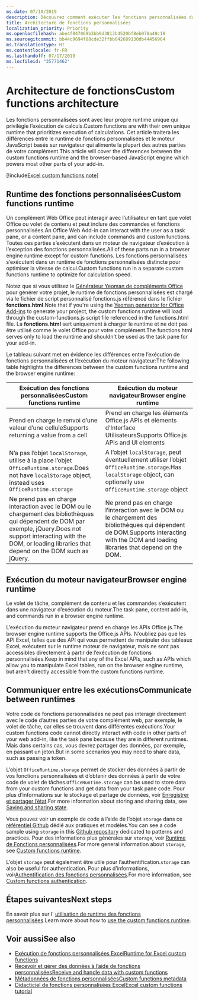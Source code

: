 ```yaml
---
ms.date: 07/10/2019
description: Découvrez comment exécuter les fonctions personnalisées dans Excel.
title: Architecture de fonctions personnalisées
localization_priority: Priority
ms.openlocfilehash: abe4f847069b3bb9d3813b4520bf8eb078a40c18
ms.sourcegitcommit: bb44c9694f88cde32ffbb642689130db44456964
ms.translationtype: HT
ms.contentlocale: fr-FR
ms.lasthandoff: 07/17/2019
ms.locfileid: "35771462"
---
```

# <a name="custom-functions-architecture"></a><span data-ttu-id="f7716-103">Architecture de fonctions</span><span class="sxs-lookup"><span data-stu-id="f7716-103">Custom functions architecture</span></span>

 <span data-ttu-id="f7716-104">Les fonctions personnalisées sont avec leur propre runtime unique qui privilégie l’exécution de calculs.</span><span class="sxs-lookup"><span data-stu-id="f7716-104">Custom functions are with their own unique runtime that prioritizes execution of calculations.</span></span> <span data-ttu-id="f7716-105">Cet article traitera les différences entre le runtime de fonctions personnalisées et le moteur JavaScript basés sur navigateur qui alimente la plupart des autres parties de votre complément.</span><span class="sxs-lookup"><span data-stu-id="f7716-105">This article will cover the differences between the custom functions runtime and the browser-based JavaScript engine which powers most other parts of your add-in.</span></span>

[!include[Excel custom functions note](../includes/excel-custom-functions-note.md)]

## <a name="custom-functions-runtime"></a><span data-ttu-id="f7716-106">Runtime des fonctions personnalisées</span><span class="sxs-lookup"><span data-stu-id="f7716-106">Custom functions runtime</span></span>

<span data-ttu-id="f7716-107">Un complément Web Office peut interagir avec l’utilisateur en tant que volet Office ou volet de contenu et peut inclure des commandes et fonctions personnalisées.</span><span class="sxs-lookup"><span data-stu-id="f7716-107">An Office Web Add-in can interact with the user as a task pane, or a content pane, and can include commands and custom functions.</span></span> <span data-ttu-id="f7716-108">Toutes ces parties s’exécutent dans un moteur de navigateur d’exécution à l’exception des fonctions personnalisées.</span><span class="sxs-lookup"><span data-stu-id="f7716-108">All of these parts run in a browser engine runtime except for custom functions.</span></span> <span data-ttu-id="f7716-109">Les fonctions personnalisées s’exécutent dans un runtime de fonctions personnalisées distincte pour optimiser la vitesse de calcul.</span><span class="sxs-lookup"><span data-stu-id="f7716-109">Custom functions run in a separate custom functions runtime to optimize for calculation speed.</span></span>

<span data-ttu-id="f7716-110">Notez que si vous utilisez le [Générateur Yeoman de compléments Office](https://www.npmjs.com/package/generator-office) pour générer votre projet, le runtime de fonctions personnalisées est chargé via le fichier de script personnalisé fonctions.js référencé dans le fichier **fonctions.html**.</span><span class="sxs-lookup"><span data-stu-id="f7716-110">Note that if you're using the [Yeoman generator for Office Add-ins](https://www.npmjs.com/package/generator-office) to generate your project, the custom functions runtime will load through the custom-functions.js script file referenced in the functions.html file.</span></span> <span data-ttu-id="f7716-111">La **fonctions.html** sert uniquement à charger le runtime et ne doit pas être utilisé comme le volet Office pour votre complément.</span><span class="sxs-lookup"><span data-stu-id="f7716-111">The functions.html serves only to load the runtime and shouldn't be used as the task pane for your add-in.</span></span>

<span data-ttu-id="f7716-112">Le tableau suivant met en évidence les différences entre l’exécution de fonctions personnalisées et l’exécution du moteur navigateur:</span><span class="sxs-lookup"><span data-stu-id="f7716-112">The following table highlights the differences between the custom functions runtime and the browser engine runtime:</span></span>

| <span data-ttu-id="f7716-113">Exécution des fonctions personnalisées</span><span class="sxs-lookup"><span data-stu-id="f7716-113">Custom functions runtime</span></span>  | <span data-ttu-id="f7716-114">Exécution du moteur navigateur</span><span class="sxs-lookup"><span data-stu-id="f7716-114">Browser engine runtime</span></span>    |
|------------------------------------------------------------------ |-------------------------------------------------------------------------------------------------------------- |
| <span data-ttu-id="f7716-115">Prend en charge le renvoi d’une valeur d’une cellule</span><span class="sxs-lookup"><span data-stu-id="f7716-115">Supports returning a value from a cell</span></span>    | <span data-ttu-id="f7716-116">Prend en charge les éléments Office.js APIs et éléments d’Interface Utilisateurs</span><span class="sxs-lookup"><span data-stu-id="f7716-116">Supports Office.js APIs and UI elements</span></span>   |
| <span data-ttu-id="f7716-117">N’a pas l’objet `localStorage`, utilise à la place l’objet `OfficeRuntime.storage`.</span><span class="sxs-lookup"><span data-stu-id="f7716-117">Does not have `localStorage` object, instead uses `OfficeRuntime.storage`</span></span>     | <span data-ttu-id="f7716-118">A l’objet `localStorage`, peut éventuellement utiliser l’objet `OfficeRuntime.storage`.</span><span class="sxs-lookup"><span data-stu-id="f7716-118">Has `localStorage` object, can optionally use `OfficeRuntime.storage` object</span></span>     |
| <span data-ttu-id="f7716-119">Ne prend pas en charge interaction avec le DOM ou le chargement des bibliothèques qui dépendent de DOM par exemple, jQuery.</span><span class="sxs-lookup"><span data-stu-id="f7716-119">Does not support interacting with the DOM, or loading libraries that depend on the DOM such as jQuery.</span></span>    | <span data-ttu-id="f7716-120">Ne prend pas en charge l’interaction avec le DOM ou le chargement des bibliothèques qui dépendent de DOM.</span><span class="sxs-lookup"><span data-stu-id="f7716-120">Supports interacting with the DOM and loading libraries that depend on the DOM.</span></span> |

## <a name="browser-engine-runtime"></a><span data-ttu-id="f7716-121">Exécution du moteur navigateur</span><span class="sxs-lookup"><span data-stu-id="f7716-121">Browser engine runtime</span></span>

<span data-ttu-id="f7716-122">Le volet de tâche, complément de contenu et les commandes s’exécutent dans une navigateur d’exécution du moteur.</span><span class="sxs-lookup"><span data-stu-id="f7716-122">The task pane, content add-in, and commands run in a browser engine runtime.</span></span>

<span data-ttu-id="f7716-123">L’exécution du moteur navigateur prend en charge les APIs Office.js.</span><span class="sxs-lookup"><span data-stu-id="f7716-123">The browser engine runtime supports the Office.js APIs.</span></span> <span data-ttu-id="f7716-124">N’oubliez pas que les API Excel, telles que des API qui vous permettent de manipuler des tableaux Excel, exécutent sur le runtime moteur de navigateur, mais ne sont pas accessibles directement à partir de l’exécution de fonctions personnalisées.</span><span class="sxs-lookup"><span data-stu-id="f7716-124">Keep in mind that any of the Excel APIs, such as APIs which allow you to manipulate Excel tables, run on the browser engine runtime, but aren't directly accessible from the custom functions runtime.</span></span>

## <a name="communicate-between-runtimes"></a><span data-ttu-id="f7716-125">Communiquer entre les exécutions</span><span class="sxs-lookup"><span data-stu-id="f7716-125">Communicate between runtimes</span></span>

<span data-ttu-id="f7716-126">Votre code de fonctions personnalisées ne peut pas interagir directement avec le code d’autres parties de votre complément web, par exemple, le volet de tâche, car elles se trouvent dans différentes exécutions.</span><span class="sxs-lookup"><span data-stu-id="f7716-126">Your custom functions code cannot directly interact with code in other parts of your web add-in, like the task pane because they are in different runtimes.</span></span> <span data-ttu-id="f7716-127">Mais dans certains cas, vous devrez partager des données, par exemple, en passant un jeton.</span><span class="sxs-lookup"><span data-stu-id="f7716-127">But in some scenarios you may need to share data, such as passing a token.</span></span>

<span data-ttu-id="f7716-128">L’objet `OfficeRuntime.storage` permet de stocker des données à partir de vos fonctions personnalisées et d’obtenir des données à partir de votre code de volet de tâches.</span><span class="sxs-lookup"><span data-stu-id="f7716-128">`OfficeRuntime.storage` can be used to store data from your custom functions and get data from your task pane code.</span></span> <span data-ttu-id="f7716-129">Pour plus d’informations sur le stockage et partage de données, voir [Enregistrer et partager l’état](custom-functions-save-state.md).</span><span class="sxs-lookup"><span data-stu-id="f7716-129">For more information about storing and sharing data, see [Saving and sharing state](custom-functions-save-state.md).</span></span>

<span data-ttu-id="f7716-130">Vous pouvez voir un exemple de code à l’aide de l’objet `storage` dans ce [référentiel Github](https://github.com/OfficeDev/PnP-OfficeAddins/tree/master/Excel-custom-functions/AsyncStorage) dédié aux pratiques et modèles.</span><span class="sxs-lookup"><span data-stu-id="f7716-130">You can see a code sample using `storage` in this [Github repository](https://github.com/OfficeDev/PnP-OfficeAddins/tree/master/Excel-custom-functions/AsyncStorage) dedicated to patterns and practices.</span></span>
<span data-ttu-id="f7716-131">Pour des informations plus générales sur `storage`, voir [Runtime de Fonctions personnalisées](./custom-functions-runtime.md).</span><span class="sxs-lookup"><span data-stu-id="f7716-131">For more general information about `storage`, see [Custom functions runtime](./custom-functions-runtime.md).</span></span>

<span data-ttu-id="f7716-132">L’objet `storage` peut également être utile pour l’authentification.</span><span class="sxs-lookup"><span data-stu-id="f7716-132">`storage` can also be useful for authentication.</span></span> <span data-ttu-id="f7716-133">Pour plus d’informations, voir[Authentification des fonctions personnalisées](custom-functions-authentication.md).</span><span class="sxs-lookup"><span data-stu-id="f7716-133">For more information, see [Custom functions authentication](custom-functions-authentication.md).</span></span>

## <a name="next-steps"></a><span data-ttu-id="f7716-134">Étapes suivantes</span><span class="sxs-lookup"><span data-stu-id="f7716-134">Next steps</span></span>
<span data-ttu-id="f7716-135">En savoir plus sur l' [utilisation de runtime des fonctions personnalisées](custom-functions-runtime.md).</span><span class="sxs-lookup"><span data-stu-id="f7716-135">Learn more about how to [use the custom functions runtime](custom-functions-runtime.md).</span></span>

## <a name="see-also"></a><span data-ttu-id="f7716-136">Voir aussi</span><span class="sxs-lookup"><span data-stu-id="f7716-136">See also</span></span>

* [<span data-ttu-id="f7716-137">Exécution de fonctions personnalisées Excel</span><span class="sxs-lookup"><span data-stu-id="f7716-137">Runtime for Excel custom functions</span></span>](custom-functions-runtime.md)
* [<span data-ttu-id="f7716-138">Recevoir et gérer des données à l’aide de fonctions personnalisées</span><span class="sxs-lookup"><span data-stu-id="f7716-138">Receive and handle data with custom functions</span></span>](custom-functions-web-reqs.md)
* [<span data-ttu-id="f7716-139">Métadonnées de fonctions personnalisées</span><span class="sxs-lookup"><span data-stu-id="f7716-139">Custom functions metadata</span></span>](custom-functions-json.md)
* [<span data-ttu-id="f7716-140">Didacticiel de fonctions personnalisées Excel</span><span class="sxs-lookup"><span data-stu-id="f7716-140">Excel custom functions tutorial</span></span>](../tutorials/excel-tutorial-create-custom-functions.md)
